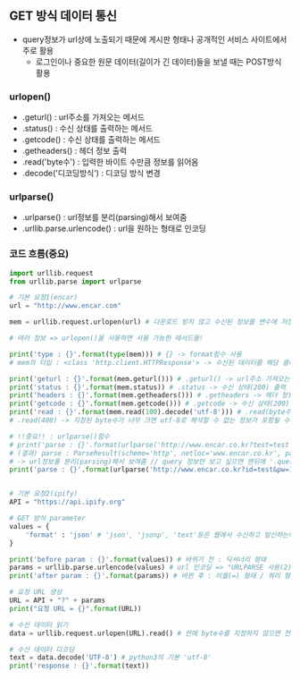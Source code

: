## GET 방식 데이터 통신

- query정보가 url상에 노출되기 때문에 게시판 형태나 공개적인 서비스 사이트에서 주로 활용
    - 로그인이나 중요한 원문 데이터(길이가 긴 데이터)들을 보낼 때는 POST방식 활용

### urlopen()

- .geturl() : url주소를 가져오는 메서드
- .status() : 수신 상태를 출력하는 메서드
- .getcode() : 수신 상태를 출력하는 메서드
- .getheaders() : 헤더 정보 출력
- .read('byte수') : 입력한 바이트 수만큼 정보를 읽어옴
- .decode('디코딩방식') : 디코딩 방식 변경

### urlparse()

- .urlparse() : url정보를 분리(parsing)해서 보여줌 
- .urllib.parse.urlencode() : url을 원하는 형태로 인코딩

### 코드 흐름(중요)

```py
import urllib.request
from urllib.parse import urlparse

# 기본 요청1(encar)
url = "http://www.encar.com"

mem = urllib.request.urlopen(url) # 다운로드 받지 않고 수신된 정보를 변수에 저장

# 여러 정보 => urlopen()을 사용하면 사용 가능한 메서드들!

print('type : {}'.format(type(mem))) # {} -> format함수 사용
# mem의 타입 : <class 'http.client.HTTPResponse'> -> 수신된 데이터를 해당 클래스 안에서 구조적으로 가지고 있음!

print('geturl : {}'.format(mem.geturl())) # .geturl() -> url주소 가져오는 메서드
print('status : {}'.format(mem.status)) # .status -> 수신 상태(200) 출력
print('headers : {}'.format(mem.getheaders())) # .getheaders -> 헤더 정보 출력
print('getcode : {}'.format(mem.getcode())) # .getcode -> 수신 상태(200) 출력
print('read : {}'.format(mem.read(100).decode('utf-8'))) # .read(byte수) -> 바이트수만큼 읽어옴 / .decode('utf-8') -> 'utf-8'로 디코딩 방식 변경
# .read(400) -> 지정된 byte수가 너무 크면 utf-8로 해석할 수 없는 정보가 포함될 수 있기 때문에 position error 발생

# !!중요!! : urlparse()함수
# print('parse : {}'.format(urlparse('http://www.encar.co.kr?test=test')))
# (결과) parse : ParseResult(scheme='http', netloc='www.encar.co.kr', path='', params='', query='test=test', fragment='')
# -> url정보를 분리(parsing)해서 보여줌 // query 정보만 보고 싶으면 맨뒤에 '.query'추가
print('parse : {}'.format(urlparse('http://www.encar.co.kr?id=test&pw=1111').query)) # "URLPARSE 사용(1)"


# 기본 요청2(ipify)
API = "https://api.ipify.org"

# GET 방식 parameter
values = {
    'format' : 'json' # 'json', 'jsonp', 'text'등은 웹에서 수신하고 발신하는데 사용하는 데이터의 규약(형식)임
}

print('before param : {}'.format(values)) # 바뀌기 전 : 딕셔너리 형태
params = urllib.parse.urlencode(values) # url 인코딩 => "URLPARSE 사용(2)"
print('after param : {}'.format(params)) # 바뀐 후 : 이퀄(=) 형태 / 쿼리 형태

# 요청 URL 생성
URL = API + "?" + params
print("요청 URL = {}".format(URL))

# 수신 데이터 읽기
data = urllib.request.urlopen(URL).read() # 안에 byte수를 지정하지 않으면 전부 읽어옴

# 수신 데이터 디코딩
text = data.decode('UTF-8') # python3의 기본 'utf-8'
print('response : {}'.format(text))

```